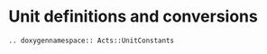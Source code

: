 <!--
SPDX-PackageName: "ACTS"
SPDX-FileCopyrightText: 2016 CERN
SPDX-License-Identifier: MPL-2.0
-->

# Unit definitions and conversions


```{eval-rst}
.. doxygennamespace:: Acts::UnitConstants
```
